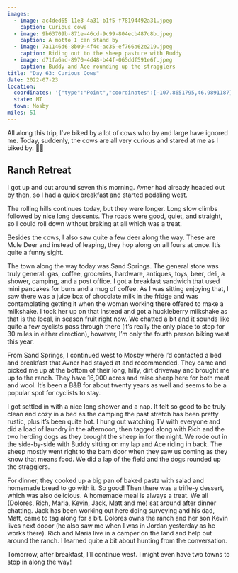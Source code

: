```yaml
---
images:
  - image: ac4ded65-11e3-4a31-b1f5-f78194492a31.jpeg
    caption: Curious cows
  - image: 9b63709b-871e-46cd-9c99-804ecb487c8b.jpeg
    caption: A motto I can stand by
  - image: 7a1146d6-8b09-4f4c-ac35-ef766a62e219.jpeg
    caption: Riding out to the sheep pasture with Buddy
  - image: d71fa6ad-8970-4d48-b44f-065ddf591e6f.jpeg
    caption: Buddy and Ace rounding up the stragglers
title: "Day 63: Curious Cows"
date: 2022-07-23
location:
  coordinates: '{"type":"Point","coordinates":[-107.8651795,46.9891187]}'
  state: MT
  town: Mosby
miles: 51
---
```

All along this trip, I’ve biked by a lot of cows who by and large have ignored me. Today, suddenly, the cows are all very curious and stared at me as I biked by. 🤷🐮

## Ranch Retreat

I got up and out around seven this morning. Avner had already headed out by then, so I had a quick breakfast and started pedaling west. 

The rolling hills continues today, but they were longer. Long slow climbs followed by nice long descents. The roads were good, quiet, and straight, so I could roll down without braking at all which was a treat. 

Besides the cows, I also saw quite a few deer along the way. These are Mule Deer and instead of leaping, they hop along on all fours at once. It’s quite a funny sight. 

The town along the way today was Sand Springs. The general store was truly general: gas, coffee, groceries, hardware, antiques, toys, beer, deli, a shower, camping, and a post office. I got a breakfast sandwich that used mini pancakes for buns and a mug of coffee. As I was sitting enjoying that, I saw there was a juice box of chocolate milk in the fridge and was contemplating getting it when the woman working there offered to make a milkshake. I took her up on that instead and got a huckleberry milkshake as that is the local, in season fruit right now. We chatted a bit and it sounds like quite a few cyclists pass through there (it’s really the only place to stop for 30 miles in either direction), however, I’m only the fourth person biking west this year. 

From Sand Springs, I continued west to Mosby where I’d contacted a bed and breakfast that Avner had stayed at and recommended. They came and picked me up at the bottom of their long, hilly, dirt driveway and brought me up to the ranch. They have 16,000 acres and raise sheep here for both meat and wool. It’s been a B&B for about twenty years as well and seems to be a popular spot for cyclists to stay.

I got settled in with a nice long shower and a nap. It felt so good to be truly clean and cozy in a bed as the camping the past stretch has been pretty rustic, plus it’s been quite hot. I hung out watching TV with everyone and did a load of laundry in the afternoon, then tagged along with Rich and the two herding dogs as they brought the sheep in for the night. We rode out in the side-by-side with Buddy sitting on my lap and Ace riding in back. The sheep mostly went right to the barn door when they saw us coming as they know that means food. We did a lap of the field and the dogs rounded up the stragglers. 

For dinner, they cooked up a big pan of baked pasta with salad and homemade bread to go with it. So good! Then there was a trifle-y dessert, which was also delicious. A homemade meal is always a treat. We all (Dolores, Rich, Maria, Kevin, Jack, Matt and me) sat around after dinner chatting. Jack has been working out here doing surveying and his dad, Matt, came to tag along for a bit. Dolores owns the ranch and her son Kevin lives next dooor (he also saw me when I was in Jordan yesterday as he works there). Rich and Maria live in a camper on the land and help out around the ranch. I learned quite a bit about hunting from the conversation. 

Tomorrow, after breakfast, I’ll continue west. I might even have two towns to stop in along the way!